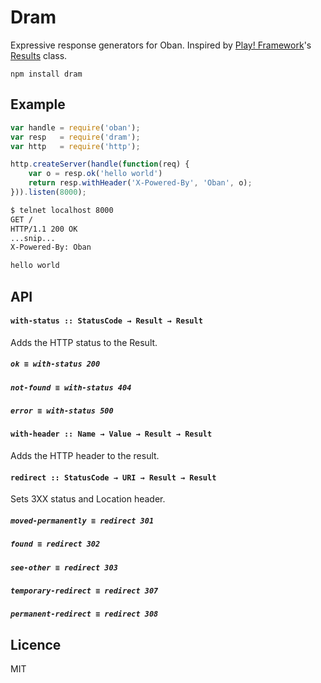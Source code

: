 # Dram
Expressive response generators for Oban. Inspired by [Play! Framework](http://www.playframework.com/)'s [Results](http://www.playframework.com/documentation/2.0/api/java/play/mvc/Results.html) class.

`npm install dram`

## Example

```javascript
var handle = require('oban');
var resp   = require('dram');
var http   = require('http');

http.createServer(handle(function(req) {
	var o = resp.ok('hello world')
	return resp.withHeader('X-Powered-By', 'Oban', o);
})).listen(8000);
```

```bash
$ telnet localhost 8000
GET /
HTTP/1.1 200 OK
...snip...
X-Powered-By: Oban

hello world
```

## API
#### `with-status :: StatusCode → Result → Result`
Adds the HTTP status to the Result.
##### `ok ≡ with-status 200`
##### `not-found ≡ with-status 404`
##### `error ≡ with-status 500`
#### `with-header :: Name → Value → Result → Result`
Adds the HTTP header to the result.
#### `redirect :: StatusCode → URI → Result → Result`
Sets 3XX status and Location header.
##### `moved-permanently ≡ redirect 301`
##### `found ≡ redirect 302`
##### `see-other ≡ redirect 303`
##### `temporary-redirect ≡ redirect 307`
##### `permanent-redirect ≡ redirect 308`

## Licence
MIT
